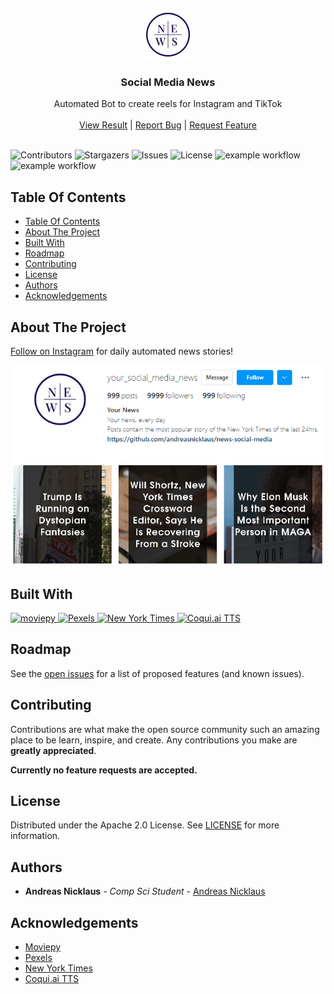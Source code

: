 
<br/>
<p align="center">
  <a href="https://github.com/andreasnicklaus/news-social-media">
    <img src="images/logo.png" alt="Logo" width="80" height="80">
  </a>

  <h3 align="center">Social Media News</h3>

  <p align="center">
    Automated Bot to create reels for Instagram and TikTok
    <br/>
    <br/>
    <a href="https://www.instagram.com/your_social_media_news/">View Result</a>
    |
    <a href="https://github.com/andreasnicklaus/news-social-media/issues">Report Bug</a>
    |
    <a href="https://github.com/andreasnicklaus/news-social-media/issues">Request Feature</a>
    <br/>
    <br/>
  </p>
</p>

![Contributors](https://img.shields.io/github/contributors/andreasnicklaus/news-social-media?color=dark-green)
![Stargazers](https://img.shields.io/github/stars/andreasnicklaus/news-social-media?style=social)
![Issues](https://img.shields.io/github/issues/andreasnicklaus/news-social-media)
![License](https://img.shields.io/github/license/andreasnicklaus/news-social-media) 
![example workflow](https://github.com/andreasnicklaus/news-social-media/actions/workflows/create_video.yml/badge.svg)
![example workflow](https://github.com/andreasnicklaus/news-social-media/actions/workflows/docker-image.yml/badge.svg)

## Table Of Contents

- [Table Of Contents](#table-of-contents)
- [About The Project](#about-the-project)
- [Built With](#built-with)
- [Roadmap](#roadmap)
- [Contributing](#contributing)
- [License](#license)
- [Authors](#authors)
- [Acknowledgements](#acknowledgements)

## About The Project

[Follow on Instagram](https://www.instagram.com/your_social_media_news/) for daily automated news stories!

[![Screen Shot](images/ig.png)](https://www.instagram.com/your_social_media_news/)

## Built With

<a href="https://pypi.org/project/moviepy/" target="_blank" rel="noreferrer"> <img src="https://zulko.github.io/moviepy/_static/logo_small.jpeg" alt="moviepy" width="100" height="100"/> </a>
<a href="https://www.pexels.com/" target="_blank" rel="noreferrer"> <img src="https://seeklogo.com/images/P/pexels-logo-EFB9232709-seeklogo.com.png" alt="Pexels" width="100" height="100"/> </a>
<a href="https://nytimes.com/" target="_blank" rel="noreferrer"> <img src="https://theme.zdassets.com/theme_assets/968999/d8a347b41db1ddee634e2d67d08798c102ef09ac.jpg" alt="New York Times" width="100" height="100"/> </a>
<a href="https://docs.coqui.ai/en/latest/" target="_blank" rel="noreferrer"> <img src="https://docs.coqui.ai/en/latest/_static/logo.png" alt="Coqui.ai TTS" width="100" height="100"/> </a>

## Roadmap

See the [open issues](https://github.com/andreasnicklaus/news-social-media/issues) for a list of proposed features (and known issues).

## Contributing

Contributions are what make the open source community such an amazing place to be learn, inspire, and create. Any contributions you make are **greatly appreciated**.

**Currently no feature requests are accepted.**

## License

Distributed under the Apache 2.0 License. See [LICENSE](https://github.com/andreasnicklaus/news-social-media/blob/main/LICENSE) for more information.

## Authors

* **Andreas Nicklaus** - *Comp Sci Student* - [Andreas Nicklaus](https://github.com/andreasnicklaus/)

## Acknowledgements

* [Moviepy](https://pypi.org/project/moviepy/)
* [Pexels](https://www.pexels.com/)
* [New York Times](https://nytimes.com/)
* [Coqui.ai TTS](https://docs.coqui.ai/en/latest/)